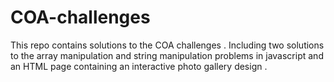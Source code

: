 # COA-challenges
This repo contains solutions to the COA challenges . Including two solutions to the array manipulation and string manipulation problems in javascript and an HTML page containing an interactive photo gallery design .
